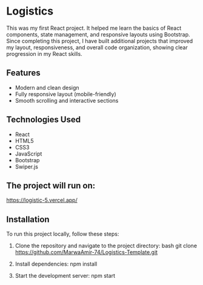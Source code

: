 # Logistics 

This was my first React project. It helped me learn the basics of React components, state management, and responsive layouts using Bootstrap.
Since completing this project, I have built additional projects that improved my layout, responsiveness, and overall code organization, showing clear progression in my React skills.


## Features
- Modern and clean design
- Fully responsive layout (mobile-friendly)
- Smooth scrolling and interactive sections

## Technologies Used
- React
- HTML5
- CSS3
- JavaScript
- Bootstrap 
- Swiper.js 


## The project will run on:
https://logistic-5.vercel.app/

## Installation
To run this project locally, follow these steps:

1. Clone the repository and navigate to the project directory:
bash
git clone https://github.com/MarwaAmir-74/Logistics-Template.git

2. Install dependencies:
npm install

3. Start the development server:
npm start

